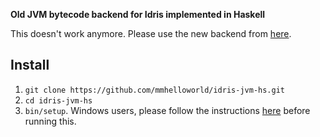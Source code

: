 **Old JVM bytecode backend for Idris implemented in Haskell**

This doesn't work anymore. Please use the new backend from [here](https://github.com/mmhelloworld/idris-jvm).

## Install

1. `git clone https://github.com/mmhelloworld/idris-jvm-hs.git`
1. `cd idris-jvm-hs`
1. `bin/setup`. Windows users, please follow the instructions [here](docs/windows.md) before running this.
